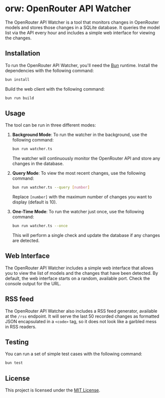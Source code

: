 # orw: OpenRouter API Watcher

The OpenRouter API Watcher is a tool that monitors changes in OpenRouter models and stores those changes in a SQLite database. It queries the model list via the API every hour and includes a simple web interface for viewing the changes.

## Installation

To run the OpenRouter API Watcher, you'll need the [Bun](https://bun.sh) runtime. Install the dependencies with the following command:

```bash
bun install
```

Build the web client with the following command:

```bash
bun run build
```

## Usage

The tool can be run in three different modes:

1. **Background Mode**: To run the watcher in the background, use the following command:

   ```bash
   bun run watcher.ts
   ```

   The watcher will continuously monitor the OpenRouter API and store any changes in the database.

2. **Query Mode**: To view the most recent changes, use the following command:

   ```bash
   bun run watcher.ts --query [number]
   ```

   Replace `[number]` with the maximum number of changes you want to display (default is 10).

3. **One-Time Mode**: To run the watcher just once, use the following command:

   ```bash
   bun run watcher.ts --once
   ```

   This will perform a single check and update the database if any changes are detected.

## Web Interface

The OpenRouter API Watcher includes a simple web interface that allows you to view the list of models and the changes that have been detected. By default, the web interface starts on a random, available port. Check the console output for the URL.

## RSS feed

The OpenRouter API Watcher also includes a RSS feed generator, available at the `/rss` endpoint. It will serve the last 50 recorded changes as formatted JSON encapsulated in a `<code>` tag, so it does not look like a garbled mess in RSS readers.

## Testing

You can run a set of simple test cases with the following command:

```bash
bun test
```

## License

This project is licensed under the [MIT License](LICENSE).
